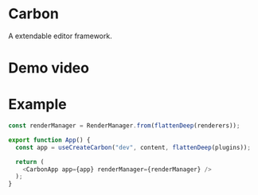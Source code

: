 # Carbon
A extendable editor framework.

# Demo video



# Example 
```ts
const renderManager = RenderManager.from(flattenDeep(renderers));

export function App() {
  const app = useCreateCarbon("dev", content, flattenDeep(plugins));

  return (
    <CarbonApp app={app} renderManager={renderManager} />
  );
}
```
